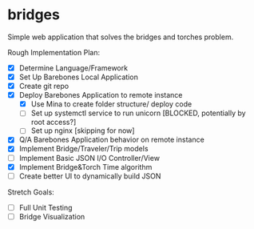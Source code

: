 # bridges
Simple web application that solves the bridges and torches problem.

Rough Implementation Plan:
- [x] Determine Language/Framework
- [x] Set Up Barebones Local Application
- [x] Create git repo
- [x] Deploy Barebones Application to remote instance 
  - [x] Use Mina to create folder structure/ deploy code
  - [ ] Set up systemctl service to run unicorn [BLOCKED, potentially by root access?]
  - [ ] Set up nginx [skipping for now]
- [x] Q/A Barebones Application behavior on remote instance
- [x] Implement Bridge/Traveler/Trip models
- [ ] Implement Basic JSON I/O Controller/View
- [x] Implement Bridge&Torch Time algorithm
- [ ] Create better UI to dynamically build JSON

Stretch Goals:
- [ ] Full Unit Testing
- [ ] Bridge Visualization
